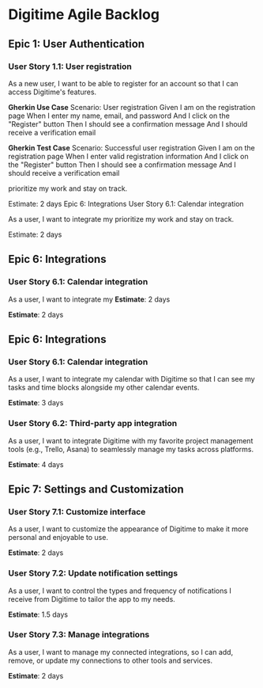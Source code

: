 # Digitime Agile Backlog

## Epic 1: User Authentication

### User Story 1.1: User registration
As a new user, I want to be able to register for an account so that I can access Digitime's features.

**Gherkin Use Case**
Scenario: User registration
Given I am on the registration page
When I enter my name, email, and password
And I click on the "Register" button
Then I should see a confirmation message
And I should receive a verification email

**Gherkin Test Case**
Scenario: Successful user registration
Given I am on the registration page
When I enter valid registration information
And I click on the "Register" button
Then I should see a confirmation message
And I should receive a verification email

prioritize my work and stay on track.

Estimate: 2 days
Epic 6: Integrations
User Story 6.1: Calendar integration

As a user, I want to integrate my prioritize my work and stay on track.

Estimate: 2 days

## Epic 6: Integrations
### User Story 6.1: Calendar integration

As a user, I want to integrate my
**Estimate**: 2 days

**Estimate**: 2 days

## Epic 6: Integrations

### User Story 6.1: Calendar integration
As a user, I want to integrate my calendar with Digitime so that I can see my tasks and time blocks alongside my other calendar events.

**Estimate**: 3 days

### User Story 6.2: Third-party app integration
As a user, I want to integrate Digitime with my favorite project management tools (e.g., Trello, Asana) to seamlessly manage my tasks across platforms.

**Estimate**: 4 days

## Epic 7: Settings and Customization

### User Story 7.1: Customize interface
As a user, I want to customize the appearance of Digitime to make it more personal and enjoyable to use.

**Estimate**: 2 days

### User Story 7.2: Update notification settings
As a user, I want to control the types and frequency of notifications I receive from Digitime to tailor the app to my needs.

**Estimate**: 1.5 days

### User Story 7.3: Manage integrations
As a user, I want to manage my connected integrations, so I can add, remove, or update my connections to other tools and services.

**Estimate**: 2 days
